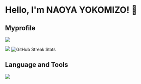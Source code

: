 # Hello, I'm NAOYA YOKOMIZO! 👋
## Myprofile
![](http://github-profile-summary-cards.vercel.app/api/cards/profile-details?username=moon088&theme=default)


![](http://github-profile-summary-cards.vercel.app/api/cards/stats?username=moon088&theme=default) ![GitHub Streak Stats](https://github-readme-streak-stats.herokuapp.com/?user=moon088&theme=default)


## Language and Tools
<img src="https://skillicons.dev/icons?i=py,mysql,pytorch,tensorflow,sklearn,django,java,c" />



<!--
**moon088/moon088** is a ✨ _special_ ✨ repository because its `README.md` (this file) appears on your GitHub profile.

Here are some ideas to get you started:

- 🔭 I’m currently working on ...
- 🌱 I’m currently learning ...
- 👯 I’m looking to collaborate on ...
- 🤔 I’m looking for help with ...
- 💬 Ask me about ...
- 📫 How to reach me: ...
- 😄 Pronouns: ...
- ⚡ Fun fact: ...
-->
